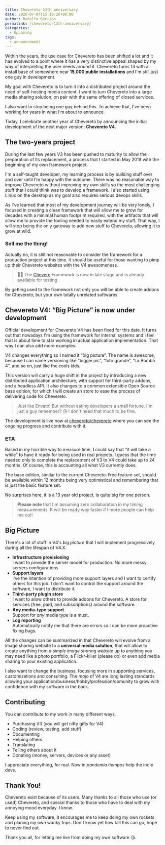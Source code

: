 ```yaml
---
title: Chevereto 13th anniversary
date: 2020-07-07T15:10:20+00:00
author: Rodolfo Berrios
permalink: /chevereto-13th-anniversary/
categories:
  - Upcoming
tags:
  - announcement
---
```

Within the years, the use case for Chevereto has been shifted a lot and it has evolved to a point where it has a very distinctive appeal shaped by my way of interpreting the user needs around it. Chevereto turns 13 with a install base of somewhere near **15,000 public installations** and I'm still just one guy in development.

My goal with Chevereto is to turn it into a distributed project around the need of self-hosting media content. I want to turn Chevereto into a large media sharing solution, on pair with the same offering of closed services.

I also want to stop being one guy behind this. To achieve that, I've been working for years in what I'm about to announce.

Today, I celebrate another year of Chevereto by announcing the initial development of the next major version: **Chevereto V4**.

## The two-years project

During the last few years V3 has been pushed to maturity to allow the preparation of its replacement, a process that I started in May 2018 with the beginning of my own framework project.

I'm a self-taught developer, my learning process is by building stuff over and over until I'm happy with the outcome. There was no reasonable way to improve Chevereto without improving my own skills so the most challenging stuff that I could think was to develop a framework. I also started using Linux on the desktop as my goal also requires serious devops skills.

As I've learned that most of my development journey will be very lonely, I focused in creating a clean framework that will allow me to grow for decades with a minimal human footprint required, with the artifacts that will allow me to provide the tooling needed to easily extend my stuff. That way, I will stop being the only gateway to add new stuff to Chevereto, allowing it to grow at wild.

### Sell me the thing!

Actually no, it is still not reasonable to consider the framework for a production project at this time. It should be useful for those wanting to pimp up their Chevereto websites with the V4 awesomeness.

> 👍🏾 The [Chevere](https://chevere.org/) Framework is now in late stage and is already available for testing.

By getting used to the framework not only you will be able to create addons for Chevereto, but your own totally unrelated softwares.

## Chevereto V4: &#8220;Big Picture&#8221; is now under development

Official development for Chevereto V4 has been fixed for this date. It turns out that nowadays I'm using the framework for internal systems and I feel that is about time to star working in actual application implementation. That way I can also add more examples.

V4 changes everything so I named it &#8220;big picture&#8221;. The name is awesome, because I can name versioning like &#8220;biggie pic&#8221;, &#8220;foto grande&#8221;, &#8220;La Bomba 4&#8221;, and so on, just like the cools kids.

This version will carry a huge shift in the project by introducing a new distributed application architecture, with support for third-party addons, and a headless API. It also changes to a common extensible Open Source base edition, for which I will create an store to ease the process of delivering code for Chevereto.

> Just like Envato! But without eating developers a small fortune. I'm just a guy remember? 😘 I don't need that much to be fine.

The development is live now at [chevereto/chevereto](https://github.com/chevereto/chevereto/) where you can see the ongoing progress and contribute with it.

### ETA

Based in my horrible way to measure time, I could say that &#8220;it will take a while&#8221; to have it ready for being used in real projects. I guess that the time needed only to complete the replacement of V3 to V4 could take up to 24 months. Of course, this is accounting all what V3 currently does.

The base edition, similar to the current Chevereto-Free feature set, should be available within 12 months being very optimistical and remembering that is just the basic feature set.

No surprises here, it is a 13 year old project, is quite big for one person.

> **Please note** that I'm assuming zero collaboration in my timing measurements. It will be ready way faster if I more people can help me out!

## Big Picture

There's a lot of stuff in V4's _big picture_ that I will implement progressively during all the lifespan of V4.X.

* **Infrastructure provisioning**  
    I want to provide the server model for production. No more messy servers configurations.
* **Support layers**  
    I've the intention of providing more support layers and I want to certify others for this job. I don't want to control the support around the software, I want to distribute it.
* **Third-party plugin store**  
    I want to allow others to provide addons for Chevereto. A store for services (free, paid, and subscriptions) around the software.
* **Any media-type support**  
    Support for _any_ media type is a must.
* **Log reporting**  
    Automatically notify me that there are errors so I can be more proactive fixing bugs.

All the changes can be summarized in that Chevereto will evolve from a image sharing website to a **universal media solution**, that will allow to create anything from _a simple image sharing website_ up to anything you may need like a photo portfolio, a Flickr-killer (please do) or even add media sharing to your existing application.

I also want to change the business, focusing more in supporting services, customizations and consulting. The _mojo_ of V4 are long lasting standards allowing your application/business/hobby/profession/comunity to grow with confidence with my software in the back.

## Contributing

You can contribute to my work in many different ways.

* Purchasing V3 (you will get nifty gifts for V4)
* Coding (review, testing, add stuff)
* Documenting
* Helping others
* Translating
* Telling others about it
* Donating (money, servers, devices or any asset)

I appreciate everything, for real. Now in _pandemia tiempos_ help the indie devs.

## Thank You!

Chevereto exist because of its users. Many thanks to all those who use (or used) Chevereto, and special thanks to those who have to deal with my annoying mood everyday. I know.

Keep using my software, it encourages me to keep doing my own rockets and planing my own wacky trips. Don't know yet how tall this can go, hope to never find out.

Thank you all, for letting me live from doing my own software 😘.
